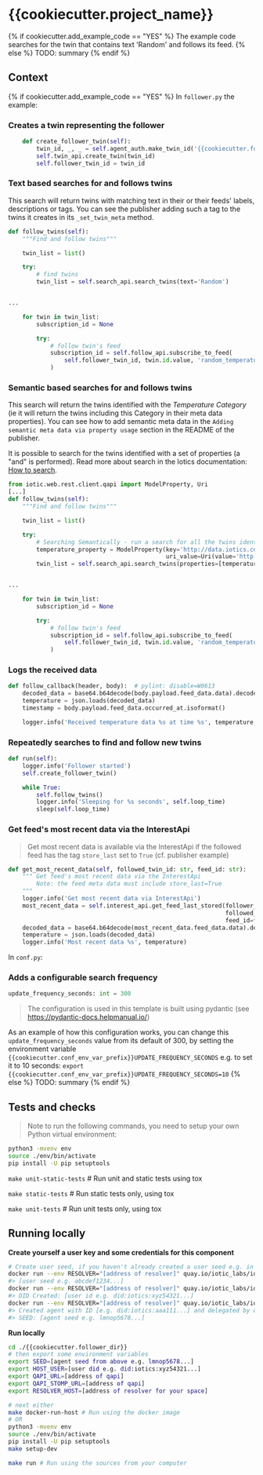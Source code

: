 # {{cookiecutter.project_name}}

{% if cookiecutter.add_example_code == "YES" %}
The example code searches for the twin that contains text 'Random' and follows its feed.
{% else %}
TODO: summary
{% endif %}

## Context
{% if cookiecutter.add_example_code == "YES" %}
In `follower.py` the example:

### Creates a twin representing the follower
```python
    def create_follower_twin(self):
        twin_id, _, _ = self.agent_auth.make_twin_id('{{cookiecutter.follower_class_name}}')
        self.twin_api.create_twin(twin_id)
        self.follower_twin_id = twin_id
```

### Text based searches for and follows twins
This search will return twins with matching text in their or their feeds' labels, descriptions or tags. You can see the publisher adding such a tag to the twins it creates in its `_set_twin_meta` method.
```python
def follow_twins(self):
    """Find and follow twins"""

    twin_list = list()

    try:
        # find twins
        twin_list = self.search_api.search_twins(text='Random')


...

    for twin in twin_list:
        subscription_id = None

        try:
            # follow twin's feed
            subscription_id = self.follow_api.subscribe_to_feed(
                self.follower_twin_id, twin.id.value, 'random_temperature_feed', self.follow_callback
            )
```


### Semantic based searches for and follows twins
This search will return the twins identified with the *Temperature Category* (ie it will return the twins
including this Category in their meta data properties).
You can see how to add semantic meta data in the `Adding semantic meta data via property usage` section
in the README of the publisher.

It is possible to search for the twins identified with a set of properties (a "and" is performed).
Read more about search in the Iotics documentation: [How to search](https://docs.iotics.com/docs/how-to-search).
```python
from iotic.web.rest.client.qapi import ModelProperty, Uri
[...]
def follow_twins(self):
    """Find and follow twins"""

    twin_list = list()

    try:
        # Searching Semantically - run a search for all the twins identified with the Temperature category
        temperature_property = ModelProperty(key='http://data.iotics.com/ns/category',
                                             uri_value=Uri(value='http://data.iotics.com/category/Temperature'))
        twin_list = self.search_api.search_twins(properties=[temperature_property])


...

    for twin in twin_list:
        subscription_id = None

        try:
            # follow twin's feed
            subscription_id = self.follow_api.subscribe_to_feed(
                self.follower_twin_id, twin.id.value, 'random_temperature_feed', self.follow_callback
            )
```

### Logs the received data
```python
def follow_callback(header, body):  # pylint: disable=W0613
    decoded_data = base64.b64decode(body.payload.feed_data.data).decode('ascii')
    temperature = json.loads(decoded_data)
    timestamp = body.payload.feed_data.occurred_at.isoformat()

    logger.info('Received temperature data %s at time %s', temperature, timestamp)
```

### Repeatedly searches to find and follow new twins
```python
def run(self):
    logger.info('Follower started')
    self.create_follower_twin()

    while True:
        self.follow_twins()
        logger.info('Sleeping for %s seconds', self.loop_time)
        sleep(self.loop_time)
```

### Get feed's most recent data via the InterestApi
> Get most recent data is available via the InterestApi if the followed feed has the tag `store_last` set to `True`
> (cf. publisher example)
```python
def get_most_recent_data(self, followed_twin_id: str, feed_id: str):
    """ Get feed's most recent data via the InterestApi
        Note: the feed meta data must include store_last=True
    """
    logger.info('Get most recent data via InterestApi')
    most_recent_data = self.interest_api.get_feed_last_stored(follower_twin_id=self.follower_twin_id,
                                                              followed_twin_id=followed_twin_id,
                                                              feed_id=feed_id)
    decoded_data = base64.b64decode(most_recent_data.feed_data.data).decode()
    temperature = json.loads(decoded_data)
    logger.info('Most recent data %s', temperature)
```

In `conf.py`:

### Adds a configurable search frequency
```python
update_frequency_seconds: int = 300
```

> The configuration is used in this template is built using pydantic (see https://pydantic-docs.helpmanual.io/)

As an example of how this configuration works, you can change this `update_frequency_seconds` value from its default of 300, by setting the environment variable `{{cookiecutter.conf_env_var_prefix}}UPDATE_FREQUENCY_SECONDS`
e.g. to set it to 10 seconds: `export {{cookiecutter.conf_env_var_prefix}}UPDATE_FREQUENCY_SECONDS=10`
{% else %}
TODO: summary
{% endif %}


## Tests and checks

> Note to run the following commands, you need to setup your own Python virtual environment:
```bash
python3 -mvenv env
source ./env/bin/activate
pip install -U pip setuptools
```

`make unit-static-tests` # Run unit and static tests using tox

`make static-tests` # Run static tests only, using tox

`make unit-tests` # Run unit tests only, using tox


## Running locally

**Create yourself a user key and some credentials for this component**

```bash
# Create user seed, if you haven't already created a user seed e.g. in the publisher, in which case just use that seed
docker run --env RESOLVER="[address of resolver]" quay.io/iotic_labs/ioticsctl create seed
#> [user seed e.g. abcdef1234...]
docker run --env RESOLVER="[address of resolver]" quay.io/iotic_labs/ioticsctl create did --seed [user seed e.g. abcdef1234] --purpose user --number 0
#> DID Created: [user id e.g. did:iotics:xyz54321...]
docker run --env RESOLVER="[address of resolver]" quay.io/iotic_labs/ioticsctl wizard create --type agent --name follower-agent --seed [user seed e.g. abcdef1234] --purpose user --number 0
#> Created agent with ID [e.g. did:iotics:aaa111...] and delegated by user ID [e.g. did:iotics:xyz54321...]
#> SEED: [agent seed e.g. lmnop5678...]
```

**Run locally**

```bash
cd ./{{cookiecutter.follower_dir}}
# then export some environment variables
export SEED=[agent seed from above e.g. lmnop5678...]
export HOST_USER=[user did e.g. did:iotics:xyz54321...]
export QAPI_URL=[address of qapi]
export QAPI_STOMP_URL=[address of qapi]
export RESOLVER_HOST=[address of resolver for your space]

# next either
make docker-run-host # Run using the docker image
# OR
python3 -mvenv env
source ./env/bin/activate
pip install -U pip setuptools
make setup-dev

make run # Run using the sources from your computer
```
